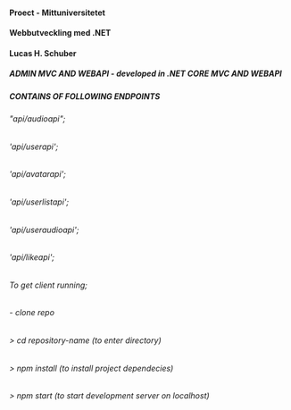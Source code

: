 #### Proect - Mittuniversitetet
#### Webbutveckling med .NET
#### Lucas H. Schuber

##### ADMIN MVC AND WEBAPI - developed in .NET CORE MVC AND WEBAPI

##### CONTAINS OF FOLLOWING ENDPOINTS
###### "api/audioapi";
###### 'api/userapi';
###### 'api/avatarapi';
###### 'api/userlistapi';
###### 'api/useraudioapi';
###### 'api/likeapi';

###### To get client running;
###### - clone repo 
###### > cd repository-name (to enter directory)
###### > npm install (to install project dependecies)
###### > npm start (to start development server on localhost)




